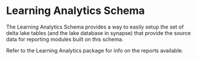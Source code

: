 # Learning Analytics Schema
The Learning Analytics Schema provides a way to easily setup the set of delta lake tables (and the lake database in synapse) that provide the source data for reporting modules built on this schema.

Refer to the Learning Analytics package for info on the reports available.